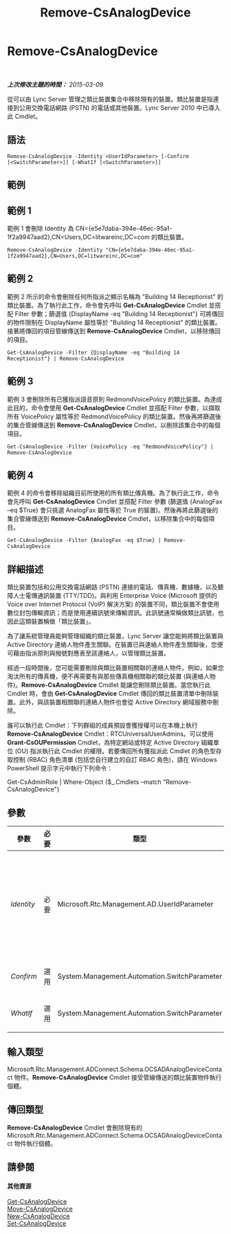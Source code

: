 ﻿---
title: Remove-CsAnalogDevice
TOCTitle: Remove-CsAnalogDevice
ms:assetid: 61250894-fde6-476d-aaa2-ec5692af02b3
ms:mtpsurl: https://technet.microsoft.com/zh-tw/library/Gg398433(v=OCS.15)
ms:contentKeyID: 49291082
ms.date: 08/10/2015
mtps_version: v=OCS.15
ms.translationtype: HT
---

# Remove-CsAnalogDevice

 

_**上次修改主題的時間：** 2015-03-09_

從可以由 Lync Server 管理之類比裝置集合中移除現有的裝置。類比裝置是指連接到公用交換電話網路 (PSTN) 的電話或其他裝置。Lync Server 2010 中已導入此 Cmdlet。

## 語法

    Remove-CsAnalogDevice -Identity <UserIdParameter> [-Confirm [<SwitchParameter>]] [-WhatIf [<SwitchParameter>]]

## 範例

## 範例 1

範例 1 會刪除 Identity 為 CN={e5e7daba-394e-46ec-95a1-1f2a9947aad2},CN=Users,DC=litwareinc,DC=com 的類比裝置。

    Remove-CsAnalogDevice -Identity "CN={e5e7daba-394e-46ec-95a1-1f2a9947aad2},CN=Users,DC=litwareinc,DC=com"

## 範例 2

範例 2 所示的命令會刪除任何所指派之顯示名稱為 "Building 14 Receptionist" 的類比裝置。為了執行此工作，命令會先呼叫 **Get-CsAnalogDevice** Cmdlet 並搭配 Filter 參數；篩選值 {DisplayName -eq "Building 14 Receptionist"} 可將傳回的物件限制在 DisplayName 屬性等於 "Building 14 Receptionist" 的類比裝置。接著將傳回的項目管線傳送到 **Remove-CsAnalogDevice** Cmdlet，以移除傳回的項目。

    Get-CsAnalogDevice -Filter {DisplayName -eq "Building 14 Receptionist"} | Remove-CsAnalogDevice

## 範例 3

範例 3 會刪除所有已獲指派語音原則 RedmondVoicePolicy 的類比裝置。為達成此目的，命令會使用 **Get-CsAnalogDevice** Cmdlet 並搭配 Filter 參數，以擷取所有 VoicePolicy 屬性等於 RedmondVoicePolicy 的類比裝置。然後再將篩選後的集合管線傳送到 **Remove-CsAnalogDevice** Cmdlet，以刪除該集合中的每個項目。

    Get-CsAnalogDevice -Filter {VoicePolicy -eq "RedmondVoicePolicy"} | Remove-CsAnalogDevice

## 範例 4

範例 4 的命令會移除組織目前所使用的所有類比傳真機。為了執行此工作，命令會先呼叫 **Get-CsAnalogDevice** Cmdlet 並搭配 Filter 參數 (篩選值 {AnalogFax –eq $True} 會只挑選 AnalogFax 屬性等於 True 的裝置)。然後再將此篩選後的集合管線傳送到 **Remove-CsAnalogDevice** Cmdlet，以移除集合中的每個項目。

    Get-CsAnalogDevice -Filter {AnalogFax -eq $True} | Remove-CsAnalogDevice

## 詳細描述

類比裝置包括和公用交換電話網路 (PSTN) 連接的電話、傳真機、數據機，以及聽障人士電傳通訊裝置 (TTY/TDD)。與利用 Enterprise Voice (Microsoft 提供的 Voice over Internet Protocol (VoIP) 解決方案) 的裝置不同，類比裝置不會使用數位封包傳輸資訊；而是使用連續訊號來傳輸資訊。此訊號通常稱做類比訊號，也因此這類裝置稱做「類比裝置」。

為了讓系統管理員能夠管理組織的類比裝置，Lync Server 讓您能夠將類比裝置與 Active Directory 連絡人物件產生關聯。在裝置已與連絡人物件產生關聯後，您便可藉由指派原則與撥號對應表至該連絡人，以管理類比裝置。

經過一段時間後，您可能需要刪除與類比裝置相關聯的連絡人物件。例如，如果您淘汰所有的傳真機，便不再需要有與那些傳真機相關聯的類比裝置 (與連絡人物件)。**Remove-CsAnalogDevice** Cmdlet 能讓您刪除類比裝置。當您執行此 Cmdlet 時，會由 **Get-CsAnalogDevice** Cmdlet 傳回的類比裝置清單中刪除裝置。此外，與該裝置相關聯的連絡人物件也會從 Active Directory 網域服務中刪除。

誰可以執行此 Cmdlet：下列群組的成員預設會獲授權可以在本機上執行 **Remove-CsAnalogDevice** Cmdlet：RTCUniversalUserAdmins。可以使用 **Grant-CsOUPermission** Cmdlet，為特定網站或特定 Active Directory 組織單位 (OU) 指派執行此 Cmdlet 的權限。若要傳回所有獲指派此 Cmdlet 的角色型存取控制 (RBAC) 角色清單 (包括您自行建立的自訂 RBAC 角色)，請在 Windows PowerShell 提示字元中執行下列命令：

Get-CsAdminRole | Where-Object {$\_.Cmdlets –match "Remove-CsAnalogDevice"}

## 參數


<table>
<colgroup>
<col style="width: 25%" />
<col style="width: 25%" />
<col style="width: 25%" />
<col style="width: 25%" />
</colgroup>
<thead>
<tr class="header">
<th>參數</th>
<th>必要</th>
<th>類型</th>
<th>說明</th>
</tr>
</thead>
<tbody>
<tr class="odd">
<td><p><em>Identity</em></p></td>
<td><p>必要</p></td>
<td><p>Microsoft.Rtc.Management.AD.UserIdParameter</p></td>
<td><p>要移除之類比裝置的唯一識別碼。類比裝置是使用相關聯連絡人物件的 Active Directory 辨別名稱 (DN) 來識別。根據預設，這些裝置使用全域唯一識別碼 (GUID) 做為其一般名稱，這表示類比裝置通常具有類似如下的 Identity：CN={ce84964a-c4da-4622-ad34-c54ff3ed361f},OU=Redmond,DC=Litwareinc,DC=com。因此，您可能會發現使用 <strong>Get-CsAnalogDevice</strong> Cmdlet 更容易擷取類比裝置，然後再將傳回的物件管線傳送到 <strong>Remove-CsAnalogDevice</strong> Cmdlet。</p></td>
</tr>
<tr class="even">
<td><p><em>Confirm</em></p></td>
<td><p>選用</p></td>
<td><p>System.Management.Automation.SwitchParameter</p></td>
<td><p>在執行命令前先提示確認。</p></td>
</tr>
<tr class="odd">
<td><p><em>WhatIf</em></p></td>
<td><p>選用</p></td>
<td><p>System.Management.Automation.SwitchParameter</p></td>
<td><p>說明執行命令時若不實際執行命令的後果。</p></td>
</tr>
</tbody>
</table>


## 輸入類型

Microsoft.Rtc.Management.ADConnect.Schema.OCSADAnalogDeviceContact 物件。**Remove-CsAnalogDevice** Cmdlet 接受管線傳送的類比裝置物件執行個體。

## 傳回類型

**Remove-CsAnalogDevice** Cmdlet 會刪除現有的 Microsoft.Rtc.Management.ADConnect.Schema.OCSADAnalogDeviceContact 物件執行個體。

## 請參閱

#### 其他資源

[Get-CsAnalogDevice](get-csanalogdevice.md)  
[Move-CsAnalogDevice](move-csanalogdevice.md)  
[New-CsAnalogDevice](new-csanalogdevice.md)  
[Set-CsAnalogDevice](set-csanalogdevice.md)


